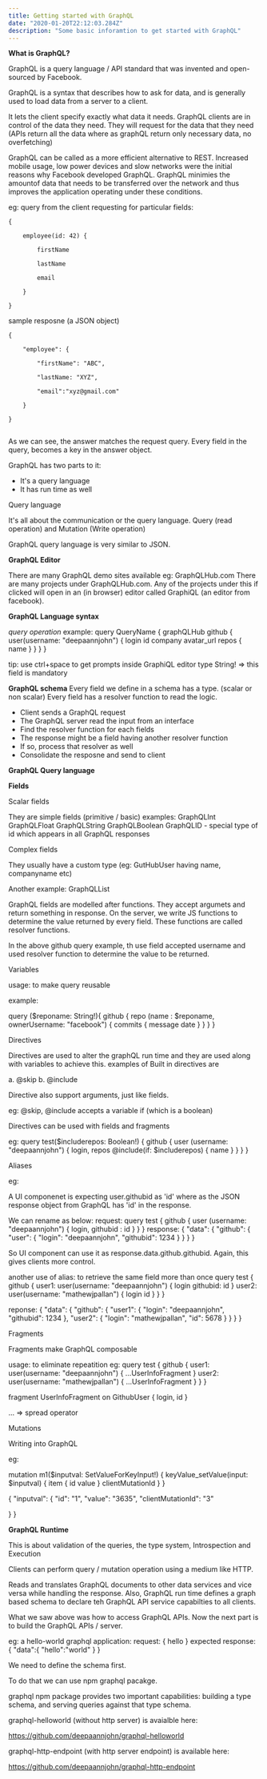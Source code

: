 ```yaml
---
title: Getting started with GraphQL
date: "2020-01-20T22:12:03.284Z"
description: "Some basic inforamtion to get started with GraphQL"
---
```


**What is GraphQL?**

GraphQL is a query language / API standard  that was invented and open-sourced by Facebook.

GraphQL is a syntax that describes how to ask for data, and is generally used to load data from a server to a client. 

It lets the client specify exactly what data it needs. GraphQL clients are in control of the data they need. They will request for the data that they need (APIs return all the data where as graphQL
return only necessary data, no overfetching)

GraphQL can be called as a more efficient alternative to REST. Increased mobile usage, low power devices and slow networks were the initial reasons why Facebook developed GraphQL. GraphQL minimies the amountof data that needs to be transferred over the network and thus improves the application operating under these conditions.

eg: query from the client requesting for particular fields:

```
{
  
    employee(id: 42) {

        firstName

        lastName

        email

    }

}

```
sample resposne (a JSON object)

```
{

    "employee": {

        "firstName": "ABC",

        "lastName: "XYZ",

        "email":"xyz@gmail.com"

    }

}


```
As we can see, the answer matches the request query. Every field in the query, becomes a key in the answer object.

GraphQL has two parts to it:

* It's a query language
* It has run time as well

Query language 

It's all about the communication or the query language. Query (read operation) and Mutation (Write operation)

GraphQL query language is very similar to JSON.

**GraphQL Editor**

There are many GraphQL demo sites available eg: GraphQLHub.com
There are many projects under GraphQLHub.com. Any of the projects under this 
if clicked will open in an (in browser) editor called GraphiQL (an editor from facebook).


**GraphQL Language syntax**

_query operation_
example:
query QueryName {
  graphQLHub
  github {
    user(username: "deepaannjohn") {
      login
      id
      company
      avatar_url
      repos {
        name
      }
    }
  }
}

tip: use ctrl+space to get prompts inside GraphiQL editor
type String! => this field is mandatory

**GraphQL schema**
Every field we define in a schema has a type. (scalar or non scalar)
Every field has a resolver function to read the logic.

* Client sends a GraphQL request
* The GraphQL server read the input from an interface
* Find the resolver function for each fields
* The response might be a field having another resolver function
* If so, process that resolver as well
* Consolidate the resposne and send to client


**GraphQL Query language**

**Fields**

Scalar fields

They are simple fields (primitive / basic)
examples:
GraphQLInt
GraphQLFloat
GraphQLString
GraphQLBoolean
GraphQLID - special type of id  which appears in all GraphQL responses

Complex fields

They usually have a custom type (eg: GutHubUser having name, companyname etc)

Another example:
GraphQLList


GraphQL fields are modelled after functions. They accept argumets and return something in response.
On the server, we write JS functions to determine the value returned by every field.
These functions are called resolver functions.

In the above github query example, th use field accepted username and used
resolver function to determine the value to  be returned.

Variables

usage: to make query reusable

example:

query ($reponame: String!){
  github {
    repo (name : $reponame, ownerUsername: "facebook")  {
      commits {
        message
        date
      }
    }
  }
}

Directives

Directives are used to alter the graphQL run time and they are used along with variables to achieve this.
examples of Built in directives are

a. @skip
b. @include

Directive also support arguments, just like fields.

eg: @skip, @include accepts a variable if (which is a boolean)

Directives can be used with fields and fragments

eg:
query test($includerepos: Boolean!) {
  github {
    user (username: "deepaannjohn") {
      login,
      repos @include(if: $includerepos) {
        name
      }
    }
  }
}

Aliases

eg:

A UI componenet is expecting user.githubid as 'id' where as the JSON response object from 
GraphQL has 'id' in the response.

We can rename as below:
request:
query test {
  github {
    user (username: "deepaannjohn") {
      login,
      githubid : id
    }
  }
}
response:
{
  "data": {
    "github": {
      "user": {
        "login": "deepaannjohn",
        "githubid": 1234
      }
    }
  }
}

So UI component can use it as response.data.github.githubid.
Again, this gives clients more control.

another use of alias:
to retrieve the same field more than once
query test {
  github {
    user1: user(username: "deepaannjohn") {
      login
      githubid: id
    }
    user2: user(username: "mathewjpallan") {
      login
      id
    }
  }
}

reponse:
{
  "data": {
    "github": {
      "user1": {
        "login": "deepaannjohn",
        "githubid": 1234
      },
      "user2": {
        "login": "mathewjpallan",
        "id": 5678
      }
    }
  }
}


Fragments

Fragments make GraphQL composable

usage: to eliminate repeatition
eg:
query test {
  github {
    user1: user(username: "deepaannjohn") {
      ...UserInfoFragment
    }
    user2: user(username: "mathewjpallan") {
      ...UserInfoFragment
    }
  }
}

fragment UserInfoFragment on GithubUser {
  login,
  id
}

... => spread operator

Mutations

Writing into GraphQL


eg:

mutation m1($inputval: SetValueForKeyInput!) {
  keyValue_setValue(input: $inputval) {
    item {
      id
      value
    }
    clientMutationId
  }
}


{
  "inputval": {
    "id": "1",
    "value": "3635",
    "clientMutationId": "3"
    
  }
}

**GraphQL Runtime**

This is about validation of the queries, the type system, Introspection and Execution

Clients can perform query / mutation operation using a medium like HTTP.

Reads and translates GraphQL documents to other data services and vice versa while handling the response.
Also, GraphQL run time defines a graph based schema to declare teh GraphQL API service capabilties to all clients. 

What we saw above was how to access GraphQL APIs.
Now the next part is to build the GraphQL APIs / server.

eg:
a hello-world graphql application:
request:
{
  hello
}
expected response:
{
  "data":{
    "hello":"world"
  }
}

We need to define the schema first.

To do that we can use npm graphql pacakge.

graphql npm package provides two important capabilities: building a type schema, and serving queries against that type schema.

graphql-helloworld (without http server) is avaialble here:

https://github.com/deepaannjohn/graphql-helloworld

graphql-http-endpoint (with http server endpoint) is available here:

https://github.com/deepaannjohn/graphql-http-endpoint











